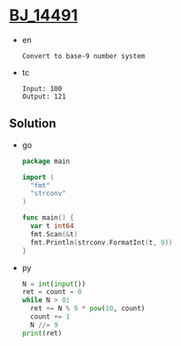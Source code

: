 # [BJ_14491](https://acmicpc.net/problem/14491)

* en

  ```en
  Convert to base-9 number system
  ```

* tc

  ```tc
  Input: 100
  Output: 121
  ```

## Solution

* go

  ```go
  package main

  import (
    "fmt"
    "strconv"
  )

  func main() {
    var t int64
    fmt.Scan(&t)
    fmt.Println(strconv.FormatInt(t, 9))
  }
  ```

* py

  ```py
  N = int(input())
  ret = count = 0
  while N > 0:
    ret += N % 9 * pow(10, count)
    count += 1
    N //= 9
  print(ret)
  ```
